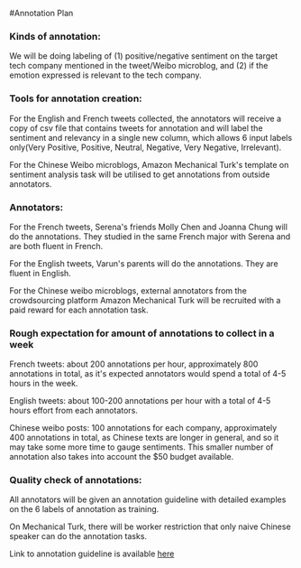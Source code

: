 #Annotation Plan

### Kinds of annotation:
We will be doing labeling of (1) positive/negative sentiment on the target tech company mentioned in the tweet/Weibo microblog, and (2) if the emotion expressed is relevant to the tech company.

### Tools for annotation creation:

For the English and French tweets collected, the annotators will receive a copy of csv file that contains tweets for annotation and will label the sentiment and relevancy in a single new column, which allows 6 input labels only(Very Positive, Positive, Neutral, Negative, Very Negative, Irrelevant).

For the Chinese Weibo microblogs, Amazon Mechanical Turk's template on sentiment analysis task will be utilised to get annotations from outside annotators.

### Annotators:

For the French tweets, Serena's friends Molly Chen and Joanna Chung will do the annotations. They studied in the same French major with Serena and are both fluent in French.

For the English tweets, Varun's parents will do the annotations. They are fluent in English.

For the Chinese weibo microblogs, external annotators from the crowdsourcing platform Amazon Mechanical Turk will be recruited with a paid reward for each annotation task.

### Rough expectation for amount of annotations to collect in a week

French tweets: about 200 annotations per hour, approximately 800 annotations in total, as it's expected annotators would spend a total of 4-5 hours in the week.

English tweets: about 100-200 annotations per hour with a total of 4-5 hours effort from each annotators.

Chinese weibo posts: 100 annotations for each company, approximately 400 annotations in total, as Chinese texts are longer in general, and so it may take some more time to gauge sentiments. This smaller number of annotation also takes into account the $50 budget available.

### Quality check of annotations:

All annotators will be given an annotation guideline with detailed examples on the 6 labels of annotation as training.

On Mechanical Turk, there will be worker restriction that only naive Chinese speaker can do the annotation tasks. 

Link to annotation guideline is available [here](https://github.ubc.ca/shuning3/COLX523_SH_VT_AL/blob/serena/annotator_guidelines.md)


 

